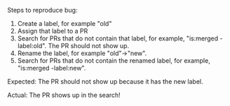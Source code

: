 Steps to reproduce bug:
1. Create a label, for example "old"
2. Assign that label to a PR
3. Search for PRs that do not contain that label, for example, "is:merged -label:old".  The PR should not show up.
4. Rename the label, for example "old"->"new".
5. Search for PRs that do not contain the renamed label, for example, "is:merged -label:new". 

Expected:
The PR should not show up because it has the new label.

Actual:
The PR shows up in the search!  
